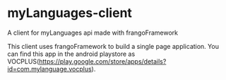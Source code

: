 # myLanguages-client
A client for myLanguages api made with frangoFramework

This client uses frangoFramework to build a single page application. 
You can find this app in the android playstore as VOCPLUS(https://play.google.com/store/apps/details?id=com.mylanguage.vocplus).
